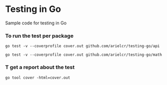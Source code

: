 # Testing in Go

Sample code for testing in Go

### To run the test per package

```
go test -v --coverprofile cover.out github.com/arielcr/testing-go/api
```

```
go test -v --coverprofile cover.out github.com/arielcr/testing-go/math
```

### T get a report about the test

```
go tool cover -html=cover.out
```
